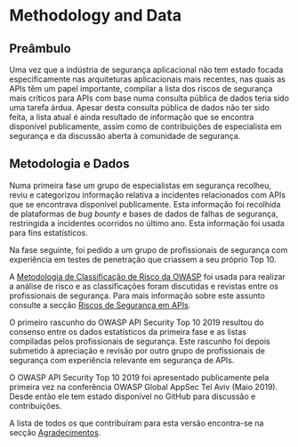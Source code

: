 # Methodology and Data

## Preâmbulo

Uma vez que a indústria de segurança aplicacional não tem estado focada
especificamente nas arquiteturas aplicacionais mais recentes, nas quais as APIs
têm um papel importante, compilar a lista dos riscos de segurança mais críticos
para APIs com base numa consulta pública de dados teria sido uma tarefa árdua.
Apesar desta consulta pública de dados não ter sido feita, a lista atual é ainda
resultado de informação que se encontra disponível publicamente, assim como de
contribuições de especialista em segurança e da discussão aberta à comunidade de
segurança.

## Metodologia e Dados

Numa primeira fase um grupo de especialistas em segurança recolheu, reviu e
categorizou informação relativa a incidentes relacionados com APIs que se
encontrava disponível publicamente. Esta informação foi recolhida de plataformas
de _bug bounty_ e bases de dados de falhas de segurança, restringida a
incidentes ocorridos no último ano. Esta informação foi usada para fins
estatísticos.

Na fase seguinte, foi pedido a um grupo de profissionais de segurança com
experiência em testes de penetração que criassem a seu próprio Top 10.

A [Metodologia de Classificação de Risco da OWASP][1] foi usada para realizar a
análise de risco e as classificações foram discutidas e revistas entre os
profissionais de segurança. Para mais informação sobre este assunto consulte a
secção [Riscos de Segurança em APIs][2].

O primeiro rascunho do OWASP API Security Top 10 2019 resultou do consenso entre
os dados estatísticos da primeira fase e as listas compiladas pelos
profissionais de segurança. Este rascunho foi depois submetido à apreciação e
revisão por outro grupo de profissionais de segurança com experiência relevante
em segurança de APIs.

O OWASP API Security Top 10 2019 foi apresentado publicamente pela primeira vez
na conferência OWASP Global AppSec Tel Aviv (Maio 2019). Desde então ele tem
estado disponível no GitHub para discussão e contribuições.

A lista de todos os que contribuíram para esta versão encontra-se na secção
[Agradecimentos][3].

[1]: https://owasp.org/www-project-risk-assessment-framework/
[2]: ./0x10-api-security-risks.md
[3]: ./0xd1-acknowledgments.md

